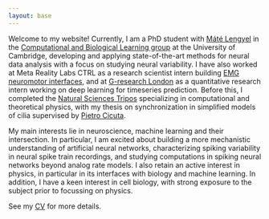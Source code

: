 ```yaml
---
layout: base
---
```


Welcome to my website! Currently, I am a PhD student with [Máté Lengyel](https://www.cbl-cambridge.org/lengyel) in the 
[Computational and Biological Learning group](https://www.cbl-cambridge.org/) at the University of Cambridge, developing and applying state-of-the-art methods for neural data analysis with a focus on studying neural variability. I have also worked at Meta Reality Labs CTRL as a research scientist intern building [EMG neuromotor interfaces](https://venturebeat.com/ai/ctrl-labs-ceo-well-have-neural-interfaces-in-less-than-5-years/#:~:text=Founded%20in%202015%2C%20Ctrl%2Dlabs,Ctrl%2Dlabs%20in%20September%202019.), and at [G-research London](https://www.gresearch.com/) as a quantitative research intern working on deep learning for timeseries prediction. Before this, I completed the [Natural Sciences Tripos](https://www.natsci.tripos.cam.ac.uk/) specializing in computational and theoretical physics, with my thesis on synchronization in simplified models of cilia supervised by [Pietro Cicuta](https://www.phy.cam.ac.uk/directory/cicuta).

My main interests lie in neuroscience, machine learning and their intersection. In particular, I am excited about building a more mechanistic understanding of artificial neural networks, characterizing spiking variability in neural spike train recordings, and studying computations in spiking neural networks beyond analog rate models. I also retain an active interest in physics, in particular in its interfaces with biology and machine learning. In addition, I have a keen interest in cell biology, with strong exposure to the subject prior to focussing on physics.

See my [CV](/docs/David_Liu_CV.pdf) for more details.
